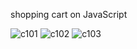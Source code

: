 shopping cart on JavaScript

![c101](https://user-images.githubusercontent.com/91634955/140642239-1491f66f-2bc7-4797-97c1-f5048d0339af.png)
![c102](https://user-images.githubusercontent.com/91634955/140642241-b950da45-1fef-49d0-90ac-7e07024e15f5.png)
![c103](https://user-images.githubusercontent.com/91634955/140642242-6cbc342b-08f2-477a-94b7-e820f39bed17.png)
